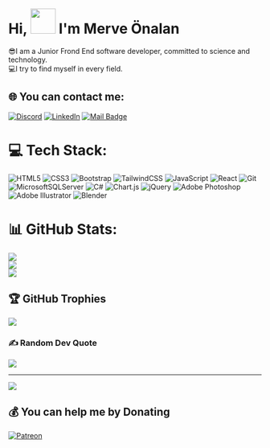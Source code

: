 # Hi, <img src="https://raw.githubusercontent.com/blackcater/blackcater/master/images/Hi.gif" width="50"> I'm Merve Önalan
😎I am a Junior Frond End software developer, committed to science and technology.<br>💻I try to find myself in every field.


## 🌐 You can contact me:
[![Discord](https://img.shields.io/badge/Discord-%237289DA.svg?logo=discord&logoColor=white)](https://discord.gg/MerveÖnalan#5155)
[![LinkedIn](https://img.shields.io/badge/LinkedIn-%230077B5.svg?logo=linkedin&logoColor=white)](https://linkedin.com/in/merve-önalan)
[![Mail Badge](https://img.shields.io/badge/email-c14438?logo=Gmail&logoColor=white&link=mailto:merveonalan2@gmail.com)](mailto:merveonalan2@gmail.com)

# 💻 Tech Stack:
![HTML5](https://img.shields.io/badge/html5-%23E34F26.svg?style=flat&logo=html5&logoColor=white)
![CSS3](https://img.shields.io/badge/css3-%231572B6.svg?style=flat&logo=css3&logoColor=white)
![Bootstrap](https://img.shields.io/badge/bootstrap-%23563D7C.svg?style=flat&logo=bootstrap&logoColor=white)
![TailwindCSS](https://img.shields.io/badge/tailwindcss-%2338B2AC.svg?style=flat&logo=tailwind-css&logoColor=white)
![JavaScript](https://img.shields.io/badge/javascript-%23323330.svg?style=flat&logo=javascript&logoColor=%23F7DF1E)
![React](https://img.shields.io/badge/-React-000000?style=flat&logo=React)
![Git](https://img.shields.io/badge/-Git-000000?style=flat&logo=Git&logoColor=F05032)
![MicrosoftSQLServer](https://img.shields.io/badge/Microsoft%20SQL%20Sever-CC2927?style=flat&logo=microsoft%20sql%20server&logoColor=white)
![C#](https://img.shields.io/badge/c%23-%23239120.svg?style=flat&logo=c-sharp&logoColor=white)
![Chart.js](https://img.shields.io/badge/chart.js-F5788D.svg?style=flat&logo=chart.js&logoColor=white)
![jQuery](https://img.shields.io/badge/jquery-%230769AD.svg?style=flat&logo=jquery&logoColor=white)
![Adobe Photoshop](https://img.shields.io/badge/adobephotoshop-%2331A8FF.svg?style=flat&logo=adobephotoshop&logoColor=white)
![Adobe Illustrator](https://img.shields.io/badge/adobeillustrator-%23FF9A00.svg?style=flat&logo=adobeillustrator&logoColor=white)
![Blender](https://img.shields.io/badge/blender-%23F5792A.svg?style=flat&logo=blender&logoColor=white)

# 📊 GitHub Stats:
![](https://github-readme-stats.vercel.app/api?username=merveonln&theme=highcontrast&hide_border=false&include_all_commits=false&count_private=false)<br/>
![](https://github-readme-streak-stats.herokuapp.com/?user=merveonln&theme=highcontrast&hide_border=false)<br/>
![](https://github-readme-stats.vercel.app/api/top-langs/?username=merveonln&theme=highcontrast&hide_border=false&include_all_commits=false&count_private=false&layout=compact)

## 🏆 GitHub Trophies
![](https://github-profile-trophy.vercel.app/?username=merveonln&theme=radical&no-frame=false&no-bg=false&margin-w=4)

### ✍️ Random Dev Quote
![](https://quotes-github-readme.vercel.app/api?type=horizontal&theme=radical)

---
[![](https://visitcount.itsvg.in/api?id=merveonln&icon=2&color=1)](https://visitcount.itsvg.in)

  ## 💰 You can help me by Donating
  [![Patreon](https://img.shields.io/badge/Patreon-F96854?style=for-the-badge&logo=patreon&logoColor=white)](https://patreon.com/user?u=93587019) 

  
<!-- Proudly created with GPRM ( https://gprm.itsvg.in ) -->
